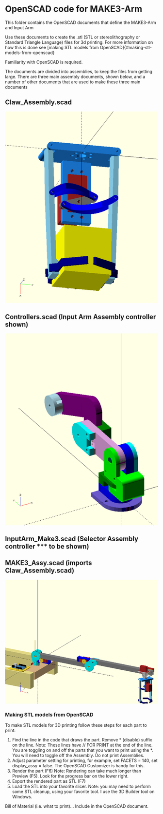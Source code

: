 # OpenSCAD code for MAKE3-Arm
This folder contains the OpenSCAD documents that define the MAKE3-Arm and Input Arm
 
Use these documents to create the .stl (STL or stereolithography or Standard Triangle Language) files for 3d printing. For more information on how this is done see [making STL models from OpenSCAD]{#making-stl-models-from-openscad}

Familiarity with OpenSCAD is required.

The documents are divided into assemblies, to keep the files from getting large. There are three main assembly documents, shown below, and a number of other documents that are used to make these three main documents  

## Claw_Assembly.scad

![Claw_Assy_FlyAround](/Images/Claw_Assy_FlyAround.gif)

## Controllers.scad   (Input Arm Assembly controller shown)

![Input Arm_Assy_FlyAround](/Images/InputArm_FlyAround.gif)

## InputArm_Make3.scad   (Selector Assembly controller *** to be shown)

## MAKE3_Assy.scad (imports Claw_Assembly.scad)

![MAKE3-Arm-gif](/Images/MAKE3_Arm_FlyAround.gif)

### Making STL models from OpenSCAD

To make STL models for 3D printing follow these steps for each part to print:
1. Find the line in the code that draws the part. Remove * (disable) suffix on the line.  Note:  These lines have // FOR PRINT at the end of the line.  You are toggling on and off the parts that you want to print using the *.  You will need to toggle off the Assembly.  Do not print Assemblies.
2. Adjust parameter setting for printing, for example, set FACETS = 140, set display_assy = false.  The OpenSCAD Customizer is handy for this.
3. Render the part (F6) Note: Rendering can take much longer than Preview (F5).  Look for the progress bar on the lower right.
4. Export the rendered part as STL (F7)
5. Load the STL into your favorite slicer.  Note: you may need to perform some STL cleanup, using your favorite tool.  I use the 3D Builder tool on Windows.

Bill of Material (i.e. what to print)... Include in the OpenSCAD document.
